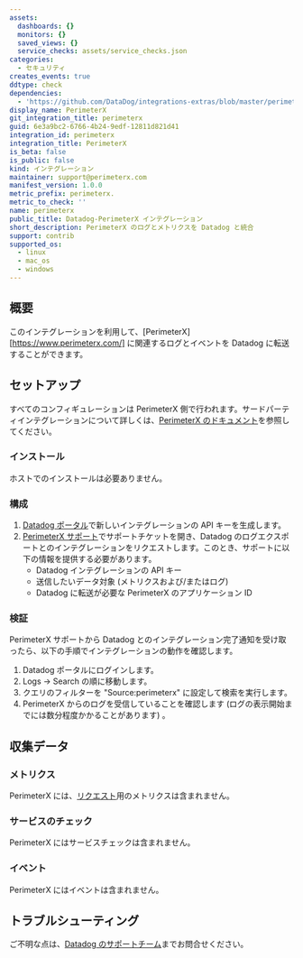 ```yaml
---
assets:
  dashboards: {}
  monitors: {}
  saved_views: {}
  service_checks: assets/service_checks.json
categories:
  - セキュリティ
creates_events: true
ddtype: check
dependencies:
  - 'https://github.com/DataDog/integrations-extras/blob/master/perimeterx/README.md'
display_name: PerimeterX
git_integration_title: perimeterx
guid: 6e3a9bc2-6766-4b24-9edf-12811d821d41
integration_id: perimeterx
integration_title: PerimeterX
is_beta: false
is_public: false
kind: インテグレーション
maintainer: support@perimeterx.com
manifest_version: 1.0.0
metric_prefix: perimeterx.
metric_to_check: ''
name: perimeterx
public_title: Datadog-PerimeterX インテグレーション
short_description: PerimeterX のログとメトリクスを Datadog と統合
support: contrib
supported_os:
  - linux
  - mac_os
  - windows
---
```

## 概要

このインテグレーションを利用して、[PerimeterX][https://www.perimeterx.com/] に関連するログとイベントを Datadog に転送することができます。

## セットアップ

すべてのコンフィギュレーションは PerimeterX 側で行われます。サードパーティインテグレーションについて詳しくは、[PerimeterX のドキュメント][1]を参照してください。 

### インストール

ホストでのインストールは必要ありません。

### 構成

1. [Datadog ポータル][2]で新しいインテグレーションの API キーを生成します。
2. [PerimeterX サポート][3]でサポートチケットを開き、Datadog のログエクスポートとのインテグレーションをリクエストします。このとき、サポートに以下の情報を提供する必要があります。
   - Datadog インテグレーションの API キー
   - 送信したいデータ対象 (メトリクスおよび/またはログ)
   - Datadog に転送が必要な PerimeterX のアプリケーション ID

### 検証

PerimeterX サポートから Datadog とのインテグレーション完了通知を受け取ったら、以下の手順でインテグレーションの動作を確認します。

1. Datadog ポータルにログインします。
2. Logs -> Search の順に移動します。
3. クエリのフィルターを "Source:perimeterx" に設定して検索を実行します。
4. PerimeterX からのログを受信していることを確認します (ログの表示開始までには数分程度かかることがあります) 。

## 収集データ

### メトリクス

PerimeterX には、[リクエスト][4]用のメトリクスは含まれません。

### サービスのチェック

PerimeterX にはサービスチェックは含まれません。

### イベント

PerimeterX にはイベントは含まれません。

## トラブルシューティング

ご不明な点は、[Datadog のサポートチーム][5]までお問合せください。

[1]: https://docs.perimeterx.com/pxconsole/docs/data-integration-to-third-party-apps
[2]: https://app.datadoghq.com/account/settings#api
[3]: mailto:support@perimeterx.com
[4]: https://docs.perimeterx.com/pxconsole/docs/data-schema-metrics
[5]: https://docs.datadoghq.com/ja/help/